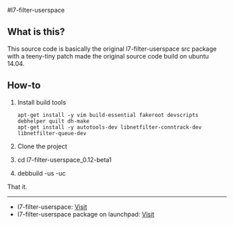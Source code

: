 #l7-filter-userspace

## What is this?

This source code is basically the original l7-filter-userspace src package with a teeny-tiny patch made the original source code build on ubuntu 14.04.

## How-to
1. Install build tools
    
    ```
    apt-get install -y vim build-essential fakeroot devscripts debhelper quilt dh-make
    apt-get install -y autotools-dev libnetfilter-conntrack-dev libnetfilter-queue-dev
    ```

2. Clone the project
3. cd l7-filter-userspace_0.12-beta1
4. debbuild -us -uc

That it. 

------

- l7-filter-userspace: [Visit](http://l7-filter.sourceforge.net/HOWTO-userspace)
- l7-filter-userspace package on launchpad: [Visit](https://launchpad.net/ubuntu/+source/l7-filter-userspace)
